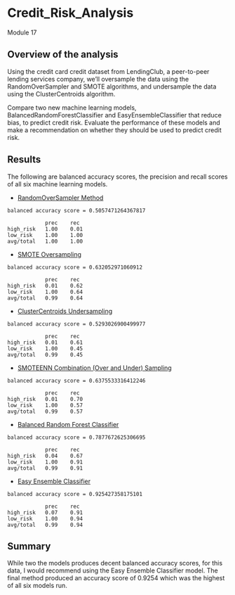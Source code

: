 # Credit_Risk_Analysis
Module 17

## Overview of the analysis 

Using the credit card credit dataset from LendingClub, a peer-to-peer lending services company, we’ll oversample the data using the RandomOverSampler and SMOTE algorithms, and undersample the data using the ClusterCentroids algorithm.  

Compare two new machine learning models, BalancedRandomForestClassifier and EasyEnsembleClassifier that reduce bias, to predict credit risk. Evaluate the performance of these models and make a recommendation on whether they should be used to predict credit risk.

## Results 

The following are balanced accuracy scores, the precision and recall scores of all six machine learning models.

* [RandomOverSampler Method](/images/01_RandomOverSampler.PNG)
```
balanced accuracy score = 0.5057471264367817

            prec    rec
high_risk   1.00    0.01
low_risk    1.00    1.00
avg/total   1.00    1.00
```
* [SMOTE Oversampling](/images/02_SMOTE.PNG)
```
balanced accuracy score = 0.632052971060912

            prec    rec
high_risk   0.01    0.62
low_risk    1.00    0.64
avg/total   0.99    0.64
```
* [ClusterCentroids Undersampling](/images/03_ClusterCentroids.PNG)
```
balanced accuracy score = 0.5293026900499977

            prec    rec
high_risk   0.01    0.61
low_risk    1.00    0.45
avg/total   0.99    0.45
```
* [SMOTEENN Combination (Over and Under) Sampling](/images/04_SMOTEENN.PNG)
```
balanced accuracy score = 0.6375533316412246

            prec    rec
high_risk   0.01    0.70
low_risk    1.00    0.57
avg/total   0.99    0.57
```
* [Balanced Random Forest Classifier](/images/05_BalancedRandomForestClassifier.PNG)
```
balanced accuracy score = 0.7877672625306695

            prec    rec
high_risk   0.04    0.67
low_risk    1.00    0.91
avg/total   0.99    0.91
```
* [Easy Ensemble Classifier](/images/06_EasyEnsembleClassifier.PNG)
```
balanced accuracy score = 0.925427358175101

            prec    rec
high_risk   0.07    0.91
low_risk    1.00    0.94
avg/total   0.99    0.94
```
## Summary 

While two the models produces decent balanced accuracy scores, for this data, I would recommend using the Easy Ensemble Classifier model. The final method produced an accuracy score of 0.9254 which was the highest of all six models run.
